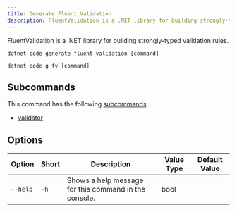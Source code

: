 ```yaml
---
title: Generate Fluent Validation
description: FluentValidation is a .NET library for building strongly-typed validation rules.
---
```

FluentValidation is a .NET library for building strongly-typed validation rules.

```
dotnet code generate fluent-validation [command]
```
``` 
dotnet code g fv [command]
```
## Subcommands
This command has the following [subcommands](#subcommands):
- [validator](../validator)

## Options
| Option | Short | Description | Value Type | Default Value |
| ------ | ----- | ----------- | ---------- | ------------- |
| `--help` | `-h`| Shows a help message for this command in the console. | bool | |